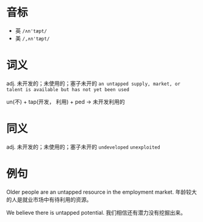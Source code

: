 # 音标

- 英 `/ʌn'tæpt/`
- 美 `/,ʌn'tæpt/`

# 词义

adj. 未开发的；未使用的；塞子未开的
`an untapped supply, market, or talent is available but has not yet been used`



un(不) + tap(开发， 利用) + ped → 未开发利用的

# 同义

adj. 未开发的；未使用的；塞子未开的
`undeveloped` `unexploited`

# 例句

Older people are an untapped resource in the employment market.
年龄较大的人是就业市场中有待利用的资源。

We believe there is untapped potential.
我们相信还有潜力没有挖掘出来。


